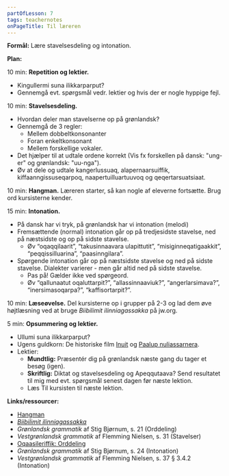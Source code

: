 ```yaml
---
partOfLesson: 7
tags: teachernotes
onPageTitle: Til læreren
---
```

**Formål:** Lære stavelsesdeling og intonation.

**Plan:**

10 min: **Repetition og lektier.**

- Kingullermi suna ilikkarparput?
- Gennemgå evt. spørgsmål vedr. lektier og hvis der er nogle hyppige fejl.

10 min: **Stavelsesdeling.**

- Hvordan deler man stavelserne op på grønlandsk?
- Gennemgå de 3 regler:
    - Mellem dobbeltkonsonanter
    - Foran enkeltkonsonant
    - Mellem forskellige vokaler.
- Det hjælper til at udtale ordene korrekt (Vis fx forskellen på dansk: "ung-er" og grønlandsk: "uu-nga").
- Øv at dele og udtale kangerlussuaq, alapernaarsuiffik, kiffaanngissuseqarpoq, naapertuilluartuuvoq og qeqertarsuatsiaat.

10 min: **Hangman.** Læreren starter, så kan nogle af eleverne fortsætte. Brug ord kursisterne kender.

15 min: **Intonation.**

- På dansk har vi tryk, på grønlandsk har vi intonation (melodi)
- Fremsættende (normal) intonation går op på tredjesidste stavelse, ned på næstsidste og op på sidste stavelse.
    - Øv “oqaqqilaarit”, “takusinnaavara ulapittutit”, “misiginneqatigaakkit”, “peqqissilluarina”, “paasinngilara”.
- Spørgende intonation går op på næstsidste stavelse og ned på sidste stavelse. Dialekter varierer - men går altid ned på sidste stavelse.
    - Pas på! Gælder ikke ved spørgeord.
    - Øv “qallunaatut oqaluttarpit?”, “allassinnaaviuk?”, “angerlarsimava?”, “inersimasoqarpa?”, “kaffisortarpit?”.

10 min: **Læseøvelse.** Del kursisterne op i grupper på 2-3 og lad dem øve højtlæsning ved at bruge _Biibilimit ilinniagassakka_ på jw.org.

5 min: **Opsummering og lektier.**

- Ullumi suna ilikkarparput?
- Ugens guldkorn: De historiske film [Inuit](https://www.danmarkpaafilm.dk/film/inuit) og [Paalup nuliassarnera](https://youtu.be/PviADLkfXo4?si=N0UCX2Rei5VaYpJt).
- Lektier:
    - **Mundtlig:** Præsentér dig på grønlandsk næste gang du tager et besøg (igen).
    - **Skriftlig:** Diktat og stavelsesdeling og Apeqqutaava? Send resultatet til mig med evt. spørgsmål senest dagen før næste lektion.
    - Læs Til kursisten til næste lektion.

**Links/ressourcer:**

- [Hangman](https://www.studieskolen.dk/da/level/digital-opslagsbog/paedagogisk-vaerktoejskasse/starters/hangman)
- [_Biibilimit ilinniagassakka_](https://www.jw.org/kl/biibilip-atoriaannaanera/meeqqanut/biibilimit-ilinniagassat/)
- _Grønlandsk grammatik_ af Stig Bjørnum, s. 21 (Orddeling)
- _Vestgrønlandsk grammatik_ af Flemming Nielsen, s. 31 (Stavelser)
- [Oqaasileriffik: Orddeling](https://oqaasileriffik.gl/da/vaerktoejer/orddeling-ved-ny-linje/)
- _Grønlandsk grammatik_ af Stig Bjørnum, s. 24 (Intonation)
- _Vestgrønlandsk grammatik_ af Flemming Nielsen, s. 37 § 3.4.2 (Intonation)